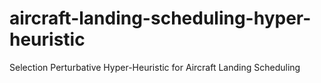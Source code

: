 # aircraft-landing-scheduling-hyper-heuristic
Selection Perturbative Hyper-Heuristic for Aircraft Landing Scheduling
